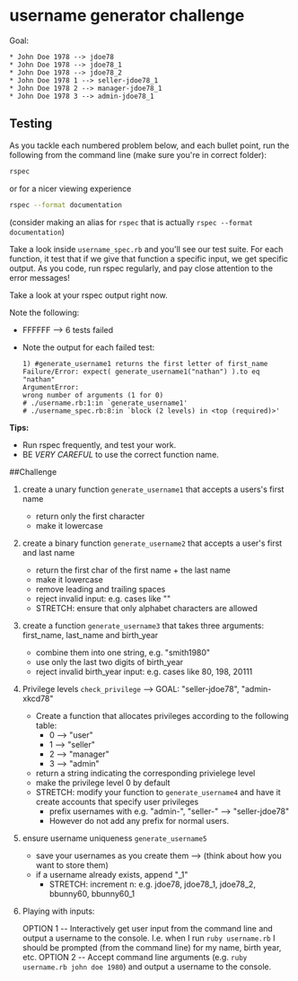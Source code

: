 # username generator challenge

Goal:
    
    * John Doe 1978 --> jdoe78
    * John Doe 1978 --> jdoe78_1
    * John Doe 1978 --> jdoe78_2
    * John Doe 1978 1 --> seller-jdoe78_1
    * John Doe 1978 2 --> manager-jdoe78_1
    * John Doe 1978 3 --> admin-jdoe78_1

## Testing
As you tackle each numbered problem below, and each bullet point, run the following from the command line (make sure you're in correct folder):

```bash
rspec
```
or for a nicer viewing experience
```bash
rspec --format documentation
```
(consider making an alias for `rspec` that is actually `rspec --format documentation`)

Take a look inside `username_spec.rb` and you'll see our test suite. For each function, it test that if we give that function a specific input, we get specific output. As you code, run rspec regularly, and pay close attention to the error messages!

Take a look at your rspec output right now.

Note the following:

* FFFFFF --> 6 tests failed
* Note the output for each failed test:

    ``` 
    1) #generate_username1 returns the first letter of first_name
    Failure/Error: expect( generate_username1("nathan") ).to eq "nathan"
    ArgumentError:
    wrong number of arguments (1 for 0)
    # ./username.rb:1:in `generate_username1'
    # ./username_spec.rb:8:in `block (2 levels) in <top (required)>'
    ```

**Tips:**

* Run rspec frequently, and test your work.
* BE *VERY CAREFUL* to use the correct function name.


##Challenge

1. create a unary function `generate_username1` that accepts a users's first name
    * return only the first character
    * make it lowercase

2. create a binary function `generate_username2` that accepts a user's first and last name
    * return the first char of the first name + the last name
    * make it lowercase
    * remove leading and trailing spaces
    * reject invalid input: e.g. cases like ""
    * STRETCH: ensure that only alphabet characters are allowed 
    
3. create a function `generate_username3` that takes three arguments: first_name, last_name and birth_year
    * combine them into one string, e.g. "smith1980"
    * use only the last two digits of birth_year
    * reject invalid birth_year input: e.g. cases like 80, 198, 20111

4. Privilege levels `check_privilege` --> GOAL: "seller-jdoe78", "admin-xkcd78"
    * Create a function that allocates privileges according to the following table:
        * 0 --> "user"
        * 1 --> "seller"
        * 2 --> "manager"
        * 3 --> "admin"
    * return a string indicating the corresponding privielege level
    * make the privilege level 0 by default
    * STRETCH: modify your function to `generate_username4` and have it create accounts that specify user privileges
        * prefix usernames with e.g. "admin-", "seller-" --> "seller-jdoe78"
        * However do not add any prefix for normal users.
    

5. ensure username uniqueness `generate_username5`
    * save your usernames as you create them --> (think about how you want to store them)
    * if a username already exists, append "_1"
        * STRETCH: increment n: e.g.  jdoe78, jdoe78_1,  jdoe78_2, bbunny60, bbunny60_1

6. Playing with inputs:
    
    OPTION 1 -- Interactively get user input from the command line and output a username to the console. I.e. when I run `ruby username.rb` I should be prompted (from the command line) for my name, birth year, etc.
    OPTION 2 -- Accept command line arguments (e.g. `ruby username.rb john doe 1980`) and output a username to the console.

